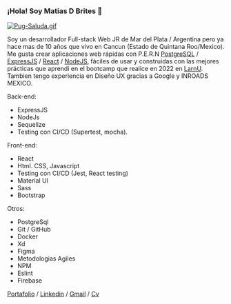 ### ¡Hola! Soy Matias D Brites 👋

[![Pug-Saluda.gif](https://i.postimg.cc/90N3ZXNZ/Pug-Saluda.gif)](https://postimg.cc/m1M6G44g)

Soy un desarrollador Full-stack Web JR de Mar del Plata / Argentina pero ya hace mas de 10 años que vivo en Cancun (Estado de Quintana Roo/Mexico). Me gusta crear aplicaciones web rápidas con P.E.R.N    [PostgreSQL](https://www.postgresql.org/) / [ExpressJS](https://expressjs.com/es/) / [React](https://es.reactjs.org/) / [NodeJS](https://nodejs.org/en/), fáciles de usar y construidas con las mejores prácticas que aprendi en el bootcamp que realice en 2022 en [LarnU](https://www.larnu.com/bootcamp).
Tambien tengo experiencia en Diseño UX gracias a Google y INROADS MEXICO.

Back-end:
* ExpressJS
* NodeJs
* Sequelize
* Testing con CI/CD (Supertest, mocha).

Front-end:
* React 
* Html. CSS, Javascript
* Testing con CI/CD (Jest, React testing)
* Material UI
* Sass
* Bootstrap

Otros:
* PostgreSql
* Git / GitHub
* Docker
* Xd
* Figma
* Metodologias Agiles
* NPM
* Eslint
* Firebase


[Portafolio](https://proyecto-final-react-mdb.vercel.app/) / [Linkedin](https://www.linkedin.com/in/matias-d-brites-9b0251a3/) / [Gmail](mailto:matias.brites@gmail.com) / [Cv](https://matiasdbrites.github.io/cv_mdb/)





<!-- ## Puedes encontrarme en: -->

<!-- - Web personal [alextomas.com](https://alextomas.com)
- [LinkedIn](https://www.linkedin.com/in/alex-tomas/)
- [Medium](https://alextomash.medium.com/)
- [Dev.to](https://dev.to/alextomas80/)
- [Instagram](https://www.instagram.com/alextomas/)
 -->
<!--
**MatiasDBrites/MatiasDBrites** is a ✨ _special_ ✨ repository because its `README.md` (this file) appears on your GitHub profile.

Here are some ideas to get you started:

- 🔭 I’m currently working on ...
- 🌱 I’m currently learning ...
- 👯 I’m looking to collaborate on ...
- 🤔 I’m looking for help with ...
- 💬 Ask me about ...
- 📫 How to reach me: ...
- 😄 Pronouns: ...
- ⚡ Fun fact: ...
-->
